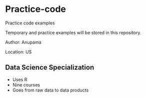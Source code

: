 # Practice-code
Practice code examples

Temporary and practice examples will be stored in this repository.

Author:   Anupama

Location: US


## Data Science Specialization 

* Uses R 
* Nine courses 
* Goes from raw data to data products
